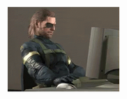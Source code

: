 <p align="center">
   <img src="https://raw.githubusercontent.com/SarKurd/SarKurd/master/bb.gif"  alt="Big Boss approves" />
 </p>
